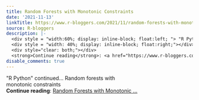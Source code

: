 ```yaml
---
title: Random Forests with Monotonic Constraints
date: '2021-11-13'
linkTitle: https://www.r-bloggers.com/2021/11/random-forests-with-monotonic-constraints/
source: R-bloggers
description: |-
  <div style = "width:60%; display: inline-block; float:left; "> "R Python" continued... Random forests with monotonic constraints</div>
  <div style = "width: 40%; display: inline-block; float:right;"></div>
  <div style="clear: both;"></div>
  <strong>Continue reading</strong>: <a href="https://www.r-bloggers.com/2021/11/random-forests-with-monotonic-constraints/">Random Forests with Monotonic ...
disable_comments: true
---
```

<div style = "width:60%; display: inline-block; float:left; "> "R Python" continued... Random forests with monotonic constraints</div>
<div style = "width: 40%; display: inline-block; float:right;"></div>
<div style="clear: both;"></div>
<strong>Continue reading</strong>: <a href="https://www.r-bloggers.com/2021/11/random-forests-with-monotonic-constraints/">Random Forests with Monotonic ...